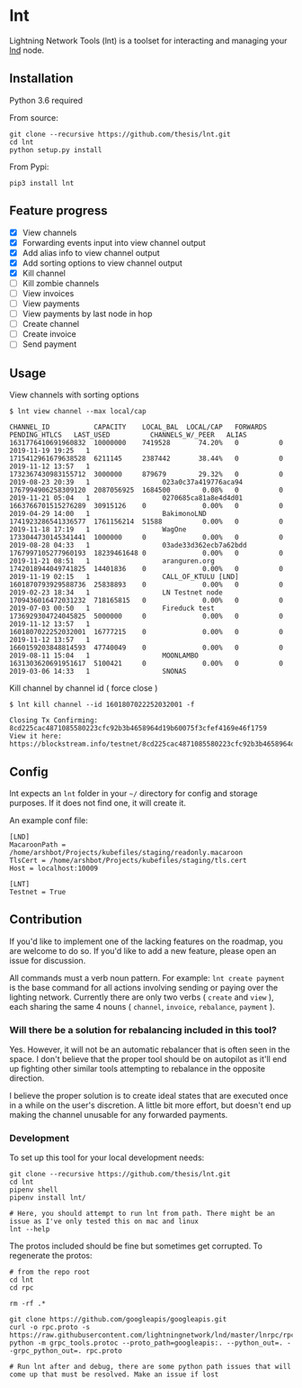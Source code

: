 # lnt

Lightning Network Tools (lnt) is a toolset for interacting and managing your [lnd](https://github.com/lightningnetwork/lnd) node.

## Installation

Python 3.6 required

From source:

```
git clone --recursive https://github.com/thesis/lnt.git
cd lnt
python setup.py install
```

From Pypi: 

```
pip3 install lnt
```

## Feature progress

- [x] View channels
- [x] Forwarding events input into view channel output
- [x] Add alias info to view channel output
- [x] Add sorting options to view channel output
- [x] Kill channel
- [ ] Kill zombie channels
- [ ] View invoices
- [ ] View payments
- [ ] View payments by last node in hop
- [ ] Create channel
- [ ] Create invoice
- [ ] Send payment

## Usage

View channels with sorting options

```
$ lnt view channel --max local/cap  

CHANNEL_ID           CAPACITY    LOCAL_BAL  LOCAL/CAP   FORWARDS   PENDING_HTLCS   LAST_USED          CHANNELS_W/_PEER   ALIAS
1631776410691960832  10000000    7419528       74.20%   0          0               2019-11-19 19:25   1                  
1715412961679638528  6211145     2387442       38.44%   0          0               2019-11-12 13:57   1                  
1732367430983155712  3000000     879679        29.32%   0          0               2019-08-23 20:39   1                  023a0c37a419776aca94
1767994906258309120  2087056925  1684500        0.08%   0          0               2019-11-21 05:04   1                  0270685ca81a8e4d4d01
1663766701515276289  30915126    0              0.00%   0          0               2019-04-29 14:00   1                  BakimonoLND
1741923286541336577  1761156214  51588          0.00%   0          0               2019-11-18 17:19   1                  WagOne
1733044730145341441  1000000     0              0.00%   0          0               2019-08-28 04:33   1                  03ade33d362ecb7a62bdd
1767997105277960193  18239461648 0              0.00%   0          0               2019-11-21 08:51   1                  aranguren.org
1742018944049741825  14401836    0              0.00%   0          0               2019-11-19 02:15   1                  CALL_OF_KTULU [LND]
1601870793929588736  25838893    0              0.00%   0          0               2019-02-23 18:34   1                  LN Testnet node
1709436016472031232  718165815   0              0.00%   0          0               2019-07-03 00:50   1                  Fireduck test
1736929304724045825  5000000     0              0.00%   0          0               2019-11-12 13:57   1                  
1601807022252032001  16777215    0              0.00%   0          0               2019-11-12 13:57   1                  
1660159203848814593  47740049    0              0.00%   0          0               2019-08-11 15:04   1                  MOONLAMBO
1631303620691951617  5100421     0              0.00%   0          0               2019-03-06 14:33   1                  SNONAS  
```

Kill channel by channel id ( force close )

```
$ lnt kill channel --id 1601807022252032001 -f

Closing Tx Confirming: 8cd225cac4871085580223cfc92b3b4658964d19b60075f3cfef4169e46f1759
View it here: https://blockstream.info/testnet/8cd225cac4871085580223cfc92b3b4658964d19b60075f3cfef4169e46f1759
```

## Config

lnt expects an `lnt` folder in your `~/` directory for config and storage purposes. If it does not find one, it will create it.

An example conf file:
```
[LND]
MacaroonPath = /home/arshbot/Projects/kubefiles/staging/readonly.macaroon
TlsCert = /home/arshbot/Projects/kubefiles/staging/tls.cert
Host = localhost:10009

[LNT]
Testnet = True
```


## Contribution

If you'd like to implement one of the lacking features on the roadmap, you are welcome to do so. If you'd like to add a new feature, please open an issue for discussion. 

All commands must a verb noun pattern. For example: `lnt create payment` is the base command for all actions involving sending or paying over the lighting network. Currently there are only two verbs ( `create` and `view` ), each sharing the same 4 nouns ( `channel`, `invoice`, `rebalance`, `payment` ).

### Will there be a solution for rebalancing included in this tool?

Yes. However, it will not be an automatic rebalancer that is often seen in the space. I don't believe that the proper tool should be on autopilot as it'll end up fighting other similar tools attempting to rebalance in the opposite direction.

I believe the proper solution is to create ideal states that are executed once in a while on the user's discretion. A little bit more effort, but doesn't end up making the channel unusable for any forwarded payments. 

### Development

To set up this tool for your local development needs:

```
git clone --recursive https://github.com/thesis/lnt.git
cd lnt
pipenv shell
pipenv install lnt/

# Here, you should attempt to run lnt from path. There might be an issue as I've only tested this on mac and linux
lnt --help
```

The protos included should be fine but sometimes get corrupted. To regenerate the protos:
```
# from the repo root
cd lnt
cd rpc

rm -rf .*

git clone https://github.com/googleapis/googleapis.git
curl -o rpc.proto -s https://raw.githubusercontent.com/lightningnetwork/lnd/master/lnrpc/rpc.proto
python -m grpc_tools.protoc --proto_path=googleapis:. --python_out=. --grpc_python_out=. rpc.proto

# Run lnt after and debug, there are some python path issues that will come up that must be resolved. Make an issue if lost
```

